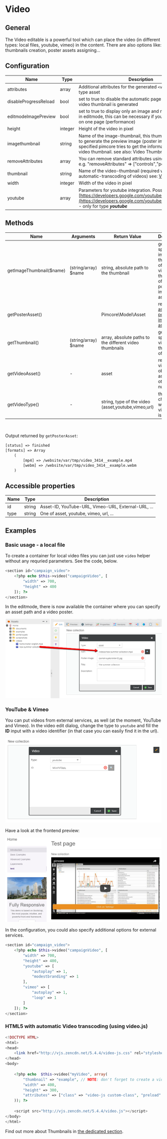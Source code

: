 # Video

## General

The Video editable is a powerful tool which can place the video (in different types: local files, youtube, vimeo) in the content.
There are also options like: thumbnails creation, poster assets assigning...

## Configuration

| Name                    | Type      | Description                                                                                                                                                                                                             |
|-------------------------|-----------|-------------------------------------------------------------------------------------------------------------------------------------------------------------------------------------------------------------------------|
| attributes              | array     | Additional attributes for the generated `<video>` tag - only for type asset                                                                                                                                         |
| disableProgressReload   | bool      | set to true to disable the automatic page refresh while the video thumbnail is generated                                                                                                                                |
| editmodeImagePreview    | bool      | set to true to display only an image and not the video player in editmode, this can be necessary if you have many videos on one page (performance)                                                                      |
| height                  | integer   | Height of the video in pixel                                                                                                                                                                                            |
| imagethumbnail          | string    | Name of the image-thumbnail, this thumbnail config is used to generate the preview image (poster image), if not specified pimcore tries to get the information out of the video thumbnail. see also: Video Thumbnails   |
| removeAttributes        | array     | You can remove standard attributes using this configuration, e.g. "removeAttributes" => ["controls","poster"]                                                                                                           |
| thumbnail               | string    | Name of the video-thumbnail (required when using automatic-transcoding of videos) see: [Video Thumbnails](../../04_Assets/03_Working_with_Thumbnails/03_Video_Thumbnails.md)                                            |
| width                   | integer   | Width of the video in pixel                                                                                                                                                                                             |
| youtube                 | array     | Parameters for youtube integration. Possible parameters: [https://developers.google.com/youtube/player_parameters](https://developers.google.com/youtube/player_parameters) - only for type ***youtube***               |

## Methods

| Name                     | Arguments            | Return Value                                            | Description                                                                                   |
|--------------------------|----------------------|---------------------------------------------------------|-----------------------------------------------------------------------------------------------|
| getImageThumbnail($name) | (string/array) $name | string, absolute path to the thumbnail                  | get a specific image thumbnail of the video, or a thumbnail of the poster image (if assigned) |
| getPosterAsset()         |                      | Pimcore\Model\Asset                                     | returns the [assigned poster image asset](#posterReturnedValue)                                                       |
| getThumbnail()           | (string/array) $name | array, absolute paths to the different video thumbnails | get a specific video-thumbnail of the video                                                   |
| getVideoAsset()          | -                    | asset                                                   | returns the video asset object if assigned, otherwise null                                    |
| getVideoType()           | -                    | string, type of the video (asset,youtube,vimeo,url)     | this is to check which video type is assigned                                                 |

<a name="posterReturnedValue">&nbsp;</a>

Output returned by `getPosterAsset`:
```
[status] => finished
[formats] => Array
    (
        [mp4] => /website/var/tmp/video_3414__example.mp4
        [webm] => /website/var/tmp/video_3414__example.webm
    )
```

## Accessible properties

| Name | Type   | Description                                         |
|------|--------|-----------------------------------------------------|
| id   | string | Asset-ID, YouTube-URL, Vimeo-URL, External-URL, ... |
| type | string | One of asset, youtube, vimeo, url, ...              |

## Examples

### Basic usage - a local file

To create a container for local video files you can just use `video` helper without any requried parameters.
See the code, below.

```php
<section id="campaign_video">
    <?php echo $this->video("campaignVideo", [
        "width" => 700,
        "height" => 400
    ]); ?>
</section>
```

In the editmode, there is now available the container where you can specify an asset path and a video poster. 

![Video editable window - editmode](../../img/editables_video_localtype_editmode.png)


### YouTube & Vimeo

You can put videos from external services, as well (at the moment, YouTube and Vimeo).
In the video edit dialog, change the type to `youtube` and fill the **ID** input with a video identifier 
(in that case you can easily find it in the url).

![Video editable - YouTube configuration - editmode](../../img/editables_video_youtube_editmode.png)

Have a look at the frontend preview:
 
![Video editable - YouTube configuration - frontend](../../img/editables_video_youtube_frontend.png)

In the configuration, you could also specify additional options for external services.

```php
<section id="campaign_video">
    <?php echo $this->video("campaignVideo", [
        "width" => 700,
        "height" => 400,
        "youtube" => [
            "autoplay" => 1,
            "modestbranding" => 1
        ],
        "vimeo" => [
            "autoplay" => 1,
            "loop" => 1
        ]
    ]); ?>
</section>
```

### HTML5 with automatic Video transcoding (using video.js)
```php
<!DOCTYPE HTML>
<html>
<head>
    <link href="http://vjs.zencdn.net/5.4.4/video-js.css" rel="stylesheet">
</head>
<body>
 
    <?php echo  $this->video("myVideo", array(
        "thumbnail" => "example", // NOTE: don't forget to create a video thumbnail
        "width" => 400,
        "height" => 300,
        "attributes" => ["class" => "video-js custom-class", "preload" => "auto", "controls" => "", "data-custom-attr" => "my-test"]
    )); ?>
 
    <script src="http://vjs.zencdn.net/5.4.4/video.js"></script>
</body>
</html>
```

Find out more about Thumbnails in [the dedicated section](../../04_Assets/03_Working_with_Thumbnails/03_Video_Thumbnails.md).

